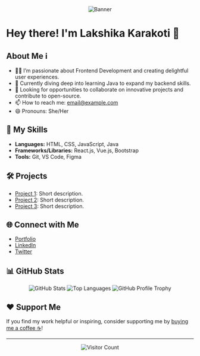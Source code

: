 <div align="center">
  <img src="https://github.com/lakshikakarakoti/lakshikakarakoti/blob/main/assets/banner.png" alt="Banner">
</div>

# Hey there! I'm Lakshika Karakoti 👋

## About Me ℹ️
- 👩‍💻 I’m passionate about Frontend Development and creating delightful user experiences.
- 🌱 Currently diving deep into learning Java to expand my backend skills.
- 💼 Looking for opportunities to collaborate on innovative projects and contribute to open-source.
- 📫 How to reach me: [email@example.com](mailto:email@example.com)
- 😄 Pronouns: She/Her

## 🚀 My Skills
- **Languages:** HTML, CSS, JavaScript, Java
- **Frameworks/Libraries:** React.js, Vue.js, Bootstrap
- **Tools:** Git, VS Code, Figma

## 🛠️ Projects
- [Project 1](link-to-project-1): Short description.
- [Project 2](link-to-project-2): Short description.
- [Project 3](link-to-project-3): Short description.

## 🌐 Connect with Me
- [Portfolio](https://www.example.com/)
- [LinkedIn](https://www.linkedin.com/in/lakshikakarakoti/)
- [Twitter](https://twitter.com/lakshikakarakoti)

## 📊 GitHub Stats
<div align="center">
  <img src="https://github-readme-stats.vercel.app/api?username=lakshikakarakoti&show_icons=true&theme=algolia" alt="GitHub Stats">
  <img src="https://github-readme-stats.vercel.app/api/top-langs/?username=lakshikakarakoti&layout=compact&theme=algolia" alt="Top Languages">
  <img src="https://github-profile-trophy.vercel.app/?username=lakshikakarakoti&theme=algolia" alt="GitHub Profile Trophy">
</div>

## ❤️ Support Me
If you find my work helpful or inspiring, consider supporting me by [buying me a coffee ☕](link-to-coffee)!

---

<div align="center">
  <img src="https://visitor-badge.glitch.me/badge?page_id=lakshikakarakoti.lakshikakarakoti" alt="Visitor Count">
</div>

